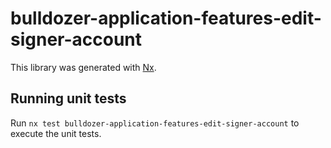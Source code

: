# bulldozer-application-features-edit-signer-account

This library was generated with [Nx](https://nx.dev).

## Running unit tests

Run `nx test bulldozer-application-features-edit-signer-account` to execute the unit tests.
